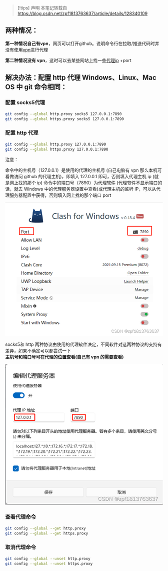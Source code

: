 
>[!tips] 声明
>本笔记转载自 https://blog.csdn.net/zpf1813763637/article/details/128340109

## 两种情况：

**第一种情况自己有vpn**，网页可以打开github。说明命令行在拉取/推送代码时并没有使用[vpn](https://so.csdn.net/so/search?q=vpn&spm=1001.2101.3001.7020)进行代理

**第二种情况没有 vpn**，这时可以去某些网站上找一些[代理ip](https://so.csdn.net/so/search?q=%E4%BB%A3%E7%90%86ip&spm=1001.2101.3001.7020) +port

## 解决办法：配置 http 代理 Windows、Linux、Mac OS 中 git 命令相同：

### **配置 socks5代理**

```bash
git config --global http.proxy socks5 127.0.0.1:7890
git config --global https.proxy socks5 127.0.0.1:7890
```

### **配置 http 代理**

```bash
git config --global http.proxy 127.0.0.1:7890
git config --global https.proxy 127.0.0.1:7890
```

注意：

命令中的主机号（127.0.0.1）是使用的代理的主机号 (自己电脑有 vpn 那么本机可看做访问 github 的代理主机)，即填入 127.0.0.1 即可，否则填入代理主机 ip (就是网上找的那个 ip)
命令中的端口号（7890）为代理软件 (代理软件不显示端口的话，就去 Windows 中的代理服务器设置中查看)或代理主机的监听 IP，可以从代理服务器配置中获得，否则填入网上找的那个端口 port 

![](https://raw.githubusercontent.com/Nekasu/Blog_pics/main/20241003213935.png)

socks5和 http 两种协议由使用的代理软件决定，不同软件对这两种协议的支持有差异，如果不确定可以都尝试一下  
**主机号和端口号可在代理的位置查看(自己有 vpn 的需要查看)**

![](https://raw.githubusercontent.com/Nekasu/Blog_pics/main/20241003213957.png)

### **查看代理命令**

```bash
git config --global --get http.proxy
git config --global --get https.proxy
```

### **取消代理命令**

```bash
git config --global --unset http.proxy
git config --global --unset https.proxy
```